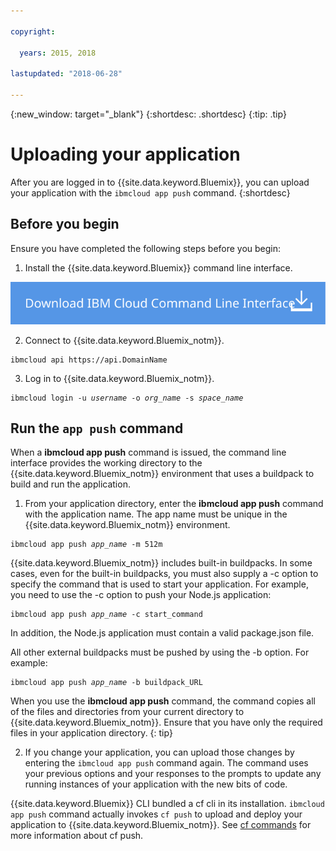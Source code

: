 ```yaml
---

copyright:

  years: 2015, 2018

lastupdated: "2018-06-28"

---
```


{:new_window: target="_blank"}
{:shortdesc: .shortdesc}
{:tip: .tip}

# Uploading your application

After you are logged in to {{site.data.keyword.Bluemix}}, you can upload your application with the `ibmcloud app push` command.
{:shortdesc}

## Before you begin

Ensure you have completed the following steps before you begin:

  1. Install the {{site.data.keyword.Bluemix}} command line interface.

  <a class="xref" href="http://clis.stage1.ng.bluemix.net/ui/home.html" target="_blank" title="(Opens in a new tab or window)"><img class="image" src="images/btn_bx_commandline.svg" alt="Download {{site.data.keyword.Bluemix}} command line interface" /> </a>

  2. Connect to {{site.data.keyword.Bluemix_notm}}.

  <pre class="pre"><code class="hljs">ibmcloud api https://api.<span class="keyword" data-hd-keyref="DomainName">DomainName</span></code></pre>

  3. Log in to {{site.data.keyword.Bluemix_notm}}.

  <pre class="pre"><code class="hljs">ibmcloud login -u <var class="keyword varname" data-hd-keyref="user_ID">username</var> -o <var class="keyword varname" data-hd-keyref="org_name">org_name</var> -s <var class="keyword varname" data-hd-keyref="space_name">space_name</var></code></pre>

## Run the `app push` command

When a **ibmcloud app push** command is issued, the command line interface provides the working directory to the {{site.data.keyword.Bluemix_notm}} environment that uses a buildpack to build and run the application.

  1. From your application directory, enter the **ibmcloud app push** command with the application name. The app name must be unique in the {{site.data.keyword.Bluemix_notm}} environment.

  <pre class="pre"><code class="hljs">ibmcloud app push <var class="keyword varname" data-hd-keyref="app_name">app_name</var> -m 512m</code></pre>

  {{site.data.keyword.Bluemix_notm}} includes built-in buildpacks. In some cases, even for the built-in buildpacks, you must also supply a -c option to specify the command that is used to start your application. For example, you need to use the -c option to push your Node.js application:

  <pre class="pre"><code class="hljs">ibmcloud app push <var class="keyword varname" data-hd-keyref="app_name">app_name</var> -c start_command</code></pre>

  In addition, the Node.js application must contain a valid package.json file.

  All other external buildpacks must be pushed by using the -b option. For example:

  <pre class="pre"><code class="hljs">ibmcloud app push <var class="keyword varname" data-hd-keyref="app_name">app_name</var> -b buildpack_URL</code></pre>

  When you use the **ibmcloud app push** command, the command copies all of the files and directories from your current directory to {{site.data.keyword.Bluemix_notm}}. Ensure that you have only the required files in your application directory.
{: tip}


  2. If you change your application, you can upload those changes by entering the `ibmcloud app push` command again. The command uses your previous options and your responses to the prompts to update any running instances of your application with the new bits of code.

{{site.data.keyword.Bluemix}} CLI bundled a cf cli in its installation. `ibmcloud app push` command actually invokes `cf push` to upload and deploy your application to {{site.data.keyword.Bluemix_notm}}. See [cf commands](/docs/cli/reference/cfcommands/index.html) for more information about cf push.
